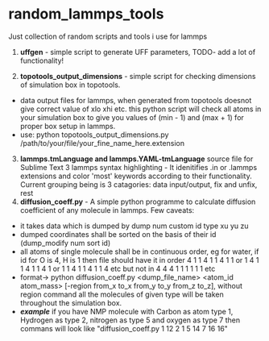 # random_lammps_tools
Just collection of random scripts and tools i use for lammps

1. **uffgen** - simple script to generate UFF parameters, TODO- add a lot of functionality!

2. **topotools_output_dimensions** - simple script for checking dimensions of simulation box in topotools.
  - data output files for lammps, when generated from topotools doesnot give correct value of xlo xhi etc. this python script will check all atoms in your simulation box to give you values of (min - 1) and (max + 1) for proper box setup in lammps.
  - use: python topotools_output_dimensions.py /path/to/your/file/your_fine_name_here.extension

3. **lammps.tmLanguage and lammps.YAML-tmLanguage** source file for Sublime Text 3 lammps syntax highlighting - It idenitifies .in or .lammps extensions and color 'most' keywords according to their functionality. Current grouping being is 3 catagories: data input/output, fix and unfix, rest
4. **diffusion_coeff.py** - A simple python programme to calculate diffusion coefficient of any molecule in lammps. 
Few caveats: 
 - it takes data which is dumped by dump num <GROUP> custom <TIME> <NAME> id  type xu yu zu
 - dumped coordinates shall be sorted on the basis of their id (dump_modify num sort id)
 - all atoms of single molecule shall be in continuous order, eg for water, if id for O is 4, H is 1 then file should have it in order 4 1 1 4 1 1 4 1 1 or 1 4 1 1 4 1 1 4 1 or 1 1 4 1 1 4 1 1 4 etc but not in 4 4 4 1 1 1 1 1 1 etc
 - format-> python diffusion_coeff.py <dump_file_name> <atom_id   atom_mass> <Total number of atoms in molecule> [-region from_x to_x from_y to_y from_z to_z], without region command all the molecules of given type will be taken throughout the simulation box.
 - ***example*** if you have NMP molecule with Carbon as atom type 1, Hydrogen as type 2, nitrogen as type 5 and oxygen as type 7 then commans will look like "diffusion_coeff.py 1 12 2 1 5 14 7 16 16"
